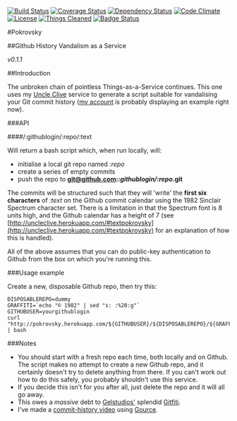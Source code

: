 [![Build Status](http://b.adge.me/travis/pikesley/pokrovsky.svg)](https://travis-ci.org/pikesley/pokrovsky)
[![Coverage Status](http://b.adge.me/coveralls/pikesley/pokrovsky.svg)](https://coveralls.io/r/pikesley/pokrovsky)
[![Dependency Status](http://b.adge.me/gemnasium/pikesley/pokrovsky.svg)](https://gemnasium.com/pikesley/pokrovsky)
[![Code Climate](http://b.adge.me/codeclimate/github/pikesley/pokrovsky.svg)](https://codeclimate.com/github/pikesley/pokrovsky)
[![License](http://b.adge.me/:license-mit-blue.svg)](http://pikesley.mit-license.org/)
[![Things Cleaned](http://b.adge.me/:things%20cleaned-all-brightgreen.svg)](http://hyperboleandahalf.blogspot.co.uk/2010/06/this-is-why-ill-never-be-adult.html)
[![Badge Status](http://b.adge.me/:badges-7/7-brightgreen.svg)](http://www.youtube.com/watch?v=s7rHCYtbZRo)

#Pokrovsky

##Github History Vandalism as a Service

_v0.1.1_

##Introduction

The unbroken chain of pointless Things-as-a-Service continues. This one uses my [Uncle Clive](http://uncleclive.herokuapp.com) service to generate a script suitable for vandalising your Git commit history ([my account](http://github.com/pikesley) is probably displaying an example right now).

###API

####/:githublogin/:repo/:text

Will return a bash script which, when run locally, will:

* initialise a local git repo named _:repo_
* create a series of empty commits
* push the repo to **git@github.com:_:githublogin/:repo_.git**

The commits will be structured such that they will 'write' the **first six characters** of _:text_ on the Github commit calendar using the 1982 Sinclair Spectrum character set. There is a limitation in that the Spectrum font is 8 units high, and the Github calendar has a height of 7 (see [http://uncleclive.herokuapp.com/#textpokrovsky](http://uncleclive.herokuapp.com/#textpokrovsky) for an explanation of how this is handled).

All of the above assumes that you can do public-key authentication to Github from the box on which you're running this.

###Usage example

Create a new, disposable Github repo, then try this:

    DISPOSABLEREPO=dummy
    GRAFFITI=`echo "© 1982" | sed "s: :%20:g"`
    GITHUBUSER=yourgithublogin
    curl "http://pokrovsky.herokuapp.com/${GITHUBUSER}/${DISPOSABLEREPO}/${GRAFFITI}" | bash

###Notes

* You should start with a fresh repo each time, both locally and on Github. The script makes no attempt to create a new Github repo, and it certainly doesn't try to delete anything from there. If you can't work out how to do this safely, you probably shouldn't use this service.
* If you decide this isn't for you after all, just delete the repo and it will all go away.
* This owes a _massive_ debt to [Gelstudios'](https://github.com/gelstudios) splendid [Gitfiti](https://github.com/gelstudios/gitfiti).
* I've made a [commit-history video](https://vimeo.com/81947976) using [Gource](https://code.google.com/p/gource/).
